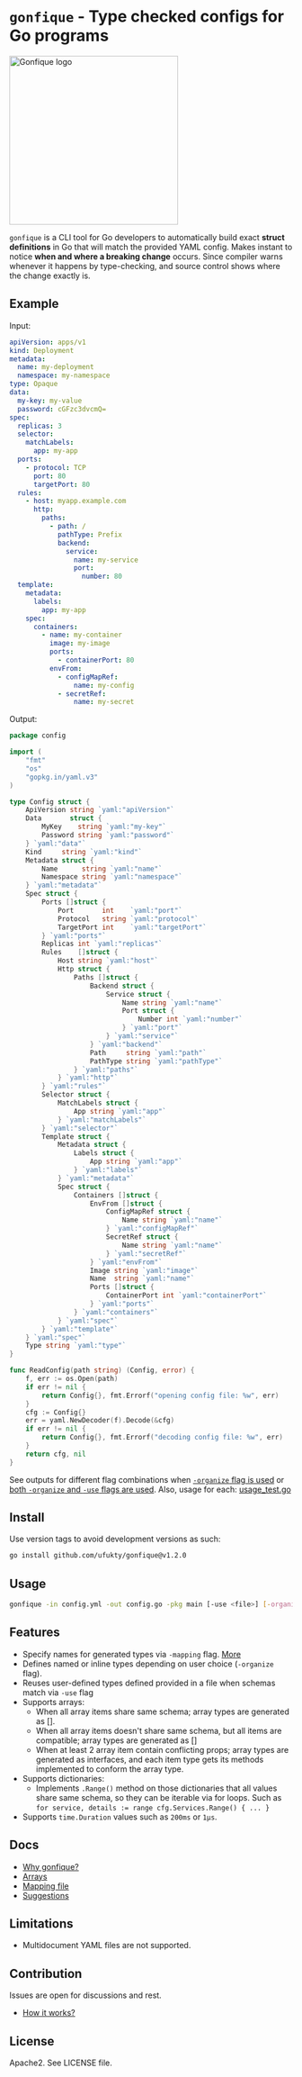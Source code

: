 # `gonfique` - Type checked configs for Go programs

<img src="assets/Gonfique.png" alt="Gonfique logo" height="300px">

`gonfique` is a CLI tool for Go developers to automatically build exact **struct definitions** in Go that will match the provided YAML config. Makes instant to notice **when and where a breaking change** occurs. Since compiler warns whenever it happens by type-checking, and source control shows where the change exactly is.

## Example

Input:

```yaml
apiVersion: apps/v1
kind: Deployment
metadata:
  name: my-deployment
  namespace: my-namespace
type: Opaque
data:
  my-key: my-value
  password: cGFzc3dvcmQ=
spec:
  replicas: 3
  selector:
    matchLabels:
      app: my-app
  ports:
    - protocol: TCP
      port: 80
      targetPort: 80
  rules:
    - host: myapp.example.com
      http:
        paths:
          - path: /
            pathType: Prefix
            backend:
              service:
                name: my-service
                port:
                  number: 80
  template:
    metadata:
      labels:
        app: my-app
    spec:
      containers:
        - name: my-container
          image: my-image
          ports:
            - containerPort: 80
          envFrom:
            - configMapRef:
                name: my-config
            - secretRef:
                name: my-secret
```

Output:

```go
package config

import (
	"fmt"
	"os"
	"gopkg.in/yaml.v3"
)

type Config struct {
	ApiVersion string `yaml:"apiVersion"`
	Data       struct {
		MyKey    string `yaml:"my-key"`
		Password string `yaml:"password"`
	} `yaml:"data"`
	Kind     string `yaml:"kind"`
	Metadata struct {
		Name      string `yaml:"name"`
		Namespace string `yaml:"namespace"`
	} `yaml:"metadata"`
	Spec struct {
		Ports []struct {
			Port       int    `yaml:"port"`
			Protocol   string `yaml:"protocol"`
			TargetPort int    `yaml:"targetPort"`
		} `yaml:"ports"`
		Replicas int `yaml:"replicas"`
		Rules    []struct {
			Host string `yaml:"host"`
			Http struct {
				Paths []struct {
					Backend struct {
						Service struct {
							Name string `yaml:"name"`
							Port struct {
								Number int `yaml:"number"`
							} `yaml:"port"`
						} `yaml:"service"`
					} `yaml:"backend"`
					Path     string `yaml:"path"`
					PathType string `yaml:"pathType"`
				} `yaml:"paths"`
			} `yaml:"http"`
		} `yaml:"rules"`
		Selector struct {
			MatchLabels struct {
				App string `yaml:"app"`
			} `yaml:"matchLabels"`
		} `yaml:"selector"`
		Template struct {
			Metadata struct {
				Labels struct {
					App string `yaml:"app"`
				} `yaml:"labels"`
			} `yaml:"metadata"`
			Spec struct {
				Containers []struct {
					EnvFrom []struct {
						ConfigMapRef struct {
							Name string `yaml:"name"`
						} `yaml:"configMapRef"`
						SecretRef struct {
							Name string `yaml:"name"`
						} `yaml:"secretRef"`
					} `yaml:"envFrom"`
					Image string `yaml:"image"`
					Name  string `yaml:"name"`
					Ports []struct {
						ContainerPort int `yaml:"containerPort"`
					} `yaml:"ports"`
				} `yaml:"containers"`
			} `yaml:"spec"`
		} `yaml:"template"`
	} `yaml:"spec"`
	Type string `yaml:"type"`
}

func ReadConfig(path string) (Config, error) {
	f, err := os.Open(path)
	if err != nil {
		return Config{}, fmt.Errorf("opening config file: %w", err)
	}
	cfg := Config{}
	err = yaml.NewDecoder(f).Decode(&cfg)
	if err != nil {
		return Config{}, fmt.Errorf("decoding config file: %w", err)
	}
	return cfg, nil
}
```

See outputs for different flag combinations when [`-organize` flag is used](/examples/k8s/organized/output.go) or [both `-organize` and `-use` flags are used](/examples/k8s/organized-used/output.go). Also, usage for each: [usage_test.go](/examples/k8s/usage_test.go)

## Install

Use version tags to avoid development versions as such:

```sh
go install github.com/ufukty/gonfique@v1.2.0
```

## Usage

```sh
gonfique -in config.yml -out config.go -pkg main [-use <file>] [-organize]
```

## Features

- Specify names for generated types via `-mapping` flag. [More](docs/mapping.md)
- Defines named or inline types depending on user choice (`-organize` flag).
- Reuses user-defined types defined provided in a file when schemas match via `-use` flag
- Supports arrays:
  - When all array items share same schema; array types are generated as []<item type>.
  - When all array items doesn't share same schema, but all items are compatible; array types are generated as []<combined item types>
  - When at least 2 array item contain conflicting props; array types are generated as interfaces, and each item type gets its methods implemented to conform the array type.
- Supports dictionaries:
  - Implements `.Range()` method on those dictionaries that all values share same schema, so they can be iterable via for loops. Such as `for service, details := range cfg.Services.Range() { ... }`
- Supports `time.Duration` values such as `200ms` or `1µs`.

## Docs

- [Why gonfique?](docs/why-gonfique.md)
- [Arrays](docs/arrays.md)
- [Mapping file](docs/mapping.md)
- [Suggestions](docs/suggestions.md)

## Limitations

- Multidocument YAML files are not supported.

## Contribution

Issues are open for discussions and rest.

- [How it works?](docs/how-it-works.md)

## License

Apache2. See LICENSE file.
